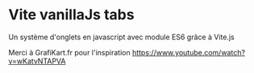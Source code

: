 # Vite vanillaJs tabs 

Un système d'onglets en javascript avec module ES6 grâce à Vite.js

Merci à GrafiKart.fr pour l'inspiration
https://www.youtube.com/watch?v=wKatvNTAPVA


